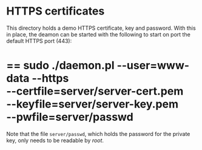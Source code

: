 # HTTPS certificates

This directory holds a demo HTTPS   certificate,  key and password. With
this in place, the deamon can be started  with the following to start on
port the default HTTPS port (443):

  ==
  sudo ./daemon.pl --user=www-data --https \
       --certfile=server/server-cert.pem \
       --keyfile=server/server-key.pem \
       --pwfile=server/passwd
  ==

Note that the file `server/passwd`,  which   holds  the password for the
private key, only needs to be readable by _root_.
